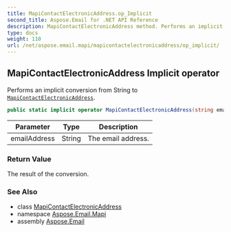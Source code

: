 ```yaml
---
title: MapiContactElectronicAddress.op_Implicit
second_title: Aspose.Email for .NET API Reference
description: MapiContactElectronicAddress method. Performs an implicit conversion from String to MapiContactElectronicAddress
type: docs
weight: 110
url: /net/aspose.email.mapi/mapicontactelectronicaddress/op_implicit/
---
```

## MapiContactElectronicAddress Implicit operator

Performs an implicit conversion from String to [`MapiContactElectronicAddress`](../).

```csharp
public static implicit operator MapiContactElectronicAddress(string emailAddress)
```

| Parameter | Type | Description |
| --- | --- | --- |
| emailAddress | String | The email address. |

### Return Value

The result of the conversion.

### See Also

* class [MapiContactElectronicAddress](../)
* namespace [Aspose.Email.Mapi](../../mapicontactelectronicaddress/)
* assembly [Aspose.Email](../../../)


